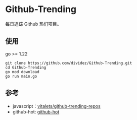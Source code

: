# Github-Trending

每日追踪 Github 热们项目。

## 使用

go >= 1.22

```shell
git clone https://github.com/dividez/Github-Trending.git
cd Github-Trending
go mod download
go run main.go

```

## 参考

- javascript：[vitalets/github-trending-repos](https://github.com/vitalets/github-trending-repos)
- github-hot: [github-hot](https://raw.githubusercontent.com/shibing624/github-hot)